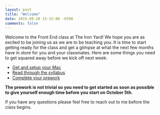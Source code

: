```yaml
---
layout: post
title: "Welcome"
date: 2015-09-28 15:15:00 -0700
comments: false
---
```


Welcome to the Front End class at The Iron Yard! We hope you are as excited to be joining us as we are to be teaching you. It is time to start getting ready for the class and get a glimpse at what the next few months have in store for you and your classmates. Here are some things you need to get squared away before we kick off next week:

* [Get and setup your Mac](/setup)
* [Read through the syllabus](/syllabus)
* [Complete your prework](/prework)

**The prework is not trivial so you need to get started as soon as possible to give yourself enough time before you start on October 5th.**

If you have any questions please feel free to reach out to me before the class begins.
